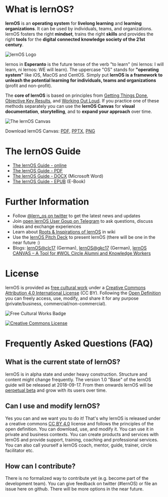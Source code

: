 # What is lernOS?
**lernOS** is an **operating system** for **livelong learning** and **learning organizations**. It can be used by individuals, teams, and organizations. lernOS fosters the right **mindset**, trains the right **skills** and provides the right **tools** for the **digital connected knowledge society of the 21st century**.

![lernOS Logo](https://cogneon.de/wp-content/uploads/2018/06/lernOS-Logo.png)

lernos in **Esperanto** is the future tense of the verb "to learn" (mi lernos: I will learn, ni lernos: WE will learn). The uppercase "OS" stands for **"operating system"** like iOS, MacOS and CentOS. Simply put **lernOS is a framework to unleash the potential learning for individuals, teams and organizations** (profit and non-profit).

The **core of lernOS** is based on principles from [Getting Things Done](https://en.wikipedia.org/wiki/Getting_Things_Done), [Objective Key Results](https://www.oreilly.com/business/free/files/introduction-to-okrs.pdf), and [Working Out Loud](https://workingoutloud.com/en/circle-guides/). If you practice one of these methods separately you can use the **lernOS Canvas** for **visual documentation**, **storytelling**, and to **expand your approach** over time.

![The lernOS Canvas](https://github.com/simondueckert/lernos/raw/master/lernOS%20mi%20Guide%20-%20en/lernOS-Canvas.png)

Download lernOS Canvas: [PDF](https://github.com/simondueckert/lernos/raw/master/lernOS%20mi%20Guide%20-%20en/lernOS-Canvas.pdf), [PPTX](https://github.com/simondueckert/lernos/raw/master/lernOS%20mi%20Guide%20-%20en/lernOS-Canvas.pptx), [PNG](https://github.com/simondueckert/lernos/raw/master/lernOS%20mi%20Guide%20-%20en/lernOS-Canvas.png)

# The lernOS Guide
* [The lernOS Guide - online](https://github.com/simondueckert/lernos/blob/master/lernOS%20mi%20Guide%20-%20en/lernOS-mi-Guide-en.md)
* [The lernOS Guide - PDF](https://github.com/simondueckert/lernos/raw/master/lernOS%20mi%20Guide%20-%20en/lernOS-mi-Guide-en.pdf)
* [The lernOS Guide - DOCX](https://github.com/simondueckert/lernos/raw/master/lernOS%20mi%20Guide%20-%20en/lernOS-mi-Guide-en.docx) (Microsoft Word)
* [The lernOS Guide - EPUB](https://github.com/simondueckert/lernos/raw/master/lernOS%20mi%20Guide%20-%20en/lernOS-mi-Guide-en.epub) (E-Book)

# Further Information
* Follow [@lern_os on twitter](https://twitter.com/lern_os) to get the latest news and updates
* Join [open lernOS User Goup on Telegram](https://t.me/lernos) to ask questions, discuss ideas and exchange experiences
* Learn about [Roots & Inspirations of lernOS](https://github.com/simondueckert/lernos/wiki) in wiki
* Use the [lernOS Pitch Deck](https://slides.com/simondueckert/lernos) to present lernOS (there will be one in the near future :)
* Blogs: [lernOS@clc17](https://cogneon.de/2017/10/02/lernos-session-auf-dem-corporate-learning-camp/) (German), [lernOS@gkc17](https://cogneon.de/2017/09/15/lernos-session-auf-dem-knowledge-camp/) (German), [lernOS CANVAS – A Tool for #WOL Circle Alumni and Knowledge Workers](https://cogneon.de/2018/05/24/wol-a-tool-for-wol-circle-alumni-and-knowledge-workers/)

# License
lernOS is provided as [free cultural work](https://creativecommons.org/share-your-work/public-domain/freeworks/) under a [Creative Commons Attribution 4.0 International License](https://creativecommons.org/licenses/by/4.0/) (CC BY). Following the [Open Definition](https://opendefinition.org/) you can freely access, use, modify, and share it for any purpose (private/business, commercial/non-commercial).

![Free Cultural Works Badge](https://upload.wikimedia.org/wikipedia/commons/thumb/b/b7/Approved-for-free-cultural-works.svg/240px-Approved-for-free-cultural-works.svg.png)

<a rel="license" href="http://creativecommons.org/licenses/by/4.0/" target="_blank"><img alt="Creative Commons License" style="border-width:0" src="https://i.creativecommons.org/l/by/4.0/88x31.png" /></a>

# Frequently Asked Questions (FAQ)
## What is the current state of lernOS?
lernOS is in alpha state and under heavy construction. Structure and content might change frequently. The version 1.0 "Base" of the lernOS guide will be released at 2018-09-17. From then onwards lernOS will be [perpetual beta](https://en.wikipedia.org/wiki/Perpetual_beta) and grow with its users over time.

## Can I use and modify lernOS?
Yes you can and we want you to do it! That's why lernOS is released under a creative commons [CC BY 4.0](https://creativecommons.org/licenses/by/4.0/) license and follows the principles of the open definition. You can download, use, and modify it. You can use it in private and business contexts. You can create products and services with lernOS and provide support, training, coaching and professional services. You can also call yourself a lernOS coach, mentor, guide, trainer, circle facilitator etc.

## How can I contribute?
There is no formalized way to contribute yet (e.g. become part of the development team). You can give feedback on twitter (#lernOS) or file an issue here on github. There will be more options in the near future.
